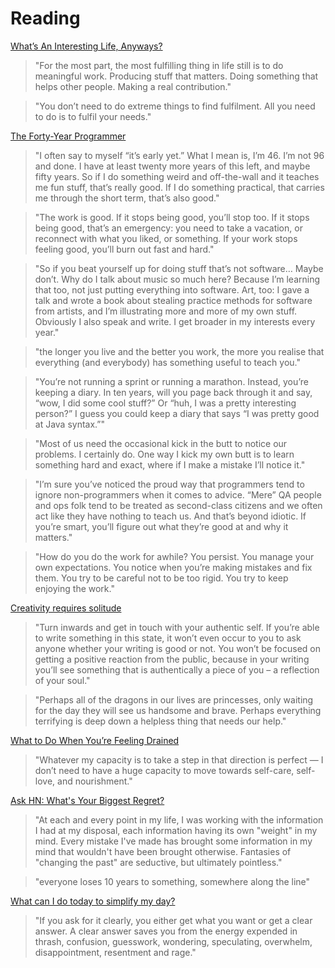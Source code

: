 # Reading

[What’s An Interesting Life, Anyways?](https://medium.com/the-post-grad-survival-guide/whats-an-interesting-life-anyways-be99c4a9fedd)

> "For the most part, the most fulfilling thing in life still is to do meaningful work. Producing stuff that matters. Doing something that helps other people. Making a real contribution."

> "You don’t need to do extreme things to find fulfilment. All you need to do is to fulfil your needs."

[The Forty-Year Programmer](https://codefol.io/posts/the-forty-year-programmer/)

> "I often say to myself “it’s early yet.” What I mean is, I’m 46. I’m not 96 and done. I have at least twenty more years of this left, and maybe fifty years. So if I do something weird and off-the-wall and it teaches me fun stuff, that’s really good. If I do something practical, that carries me through the short term, that’s also good."

> "The work is good. If it stops being good, you’ll stop too. If it stops being good, that’s an emergency: you need to take a vacation, or reconnect with what you liked, or something. If your work stops feeling good, you’ll burn out fast and hard."

> "So if you beat yourself up for doing stuff that’s not software… Maybe don’t. Why do I talk about music so much here? Because I’m learning that too, not just putting everything into software. Art, too: I gave a talk and wrote a book about stealing practice methods for software from artists, and I’m illustrating more and more of my own stuff. Obviously I also speak and write. I get broader in my interests every year."

> "the longer you live and the better you work, the more you realise that everything (and everybody) has something useful to teach you."

> "You’re not running a sprint or running a marathon. Instead, you’re keeping a diary. In ten years, will you page back through it and say, “wow, I did some cool stuff?” Or “huh, I was a pretty interesting person?” I guess you could keep a diary that says “I was pretty good at Java syntax.”"

> "Most of us need the occasional kick in the butt to notice our problems. I certainly do. One way I kick my own butt is to learn something hard and exact, where if I make a mistake I’ll notice it."

> "I’m sure you’ve noticed the proud way that programmers tend to ignore non-programmers when it comes to advice. “Mere” QA people and ops folk tend to be treated as second-class citizens and we often act like they have nothing to teach us. And that’s beyond idiotic. If you’re smart, you’ll figure out what they’re good at and why it matters."

> "How do you do the work for awhile? You persist. You manage your own expectations. You notice when you’re making mistakes and fix them. You try to be careful not to be too rigid. You try to keep enjoying the work."

[Creativity requires solitude](https://dkb.show/post/creativity-requires-solitude)

> "Turn inwards and get in touch with your authentic self. If you’re able to write something in this state, it won’t even occur to you to ask anyone whether your writing is good or not. You won’t be focused on getting a positive reaction from the public, because in your writing you’ll see something that is authentically a piece of you – a reflection of your soul."

> "Perhaps all of the dragons in our lives are princesses, only waiting for the day they will see us handsome and brave. Perhaps everything terrifying is deep down a helpless thing that needs our help."

[What to Do When You’re Feeling Drained](https://zenhabits.net/drained/)

> "Whatever my capacity is to take a step in that direction is perfect — I don’t need to have a huge capacity to move towards self-care, self-love, and nourishment."

[Ask HN: What's Your Biggest Regret?](https://news.ycombinator.com/item?id=33118584)

> "At each and every point in my life, I was working with the information I had at my disposal, each information having its own "weight" in my mind. Every mistake I've made has brought some information in my mind that wouldn't have been brought otherwise. Fantasies of "changing the past" are seductive, but ultimately pointless."

> "everyone loses 10 years to something, somewhere along the line"

[What can I do today to simplify my day?](https://qr.ae/pvZaOA)

> "If you ask for it clearly, you either get what you want or get a clear answer. A clear answer saves you from the energy expended in thrash, confusion, guesswork, wondering, speculating, overwhelm, disappointment, resentment and rage."